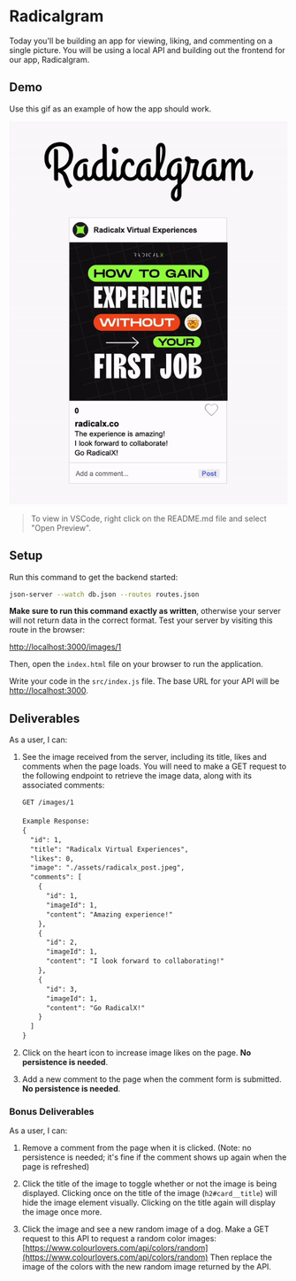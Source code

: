 # Radicalgram

Today you'll be building an app for viewing, liking, and commenting on a single
picture. You will be using a local API and building out the frontend for our
app, Radicalgram.

## Demo

Use this gif as an example of how the app should work.

![demo gif](assets/demo.gif)

> To view in VSCode, right click on the README.md file and select "Open Preview".

## Setup

Run this command to get the backend started:

```sh
json-server --watch db.json --routes routes.json
```

**Make sure to run this command exactly as written**, otherwise your server will
not return data in the correct format. Test your server by visiting this route
in the browser:

[http://localhost:3000/images/1](http://localhost:3000/images/1)

Then, open the `index.html` file on your browser to run the application.

Write your code in the `src/index.js` file. The base URL for your API will be
[http://localhost:3000](http://localhost:3000).

## Deliverables

As a user, I can:

1. See the image received from the server, including its title, likes and
   comments when the page loads. You will need to make a GET request to the
   following endpoint to retrieve the image data, along with its associated
   comments:

   ```txt
   GET /images/1

   Example Response:
   {
     "id": 1,
     "title": "Radicalx Virtual Experiences",
     "likes": 0,
     "image": "./assets/radicalx_post.jpeg",
     "comments": [
       {
         "id": 1,
         "imageId": 1,
         "content": "Amazing experience!"
       },
       {
         "id": 2,
         "imageId": 1,
         "content": "I look forward to collaborating!"
       },
       {
         "id": 3,
         "imageId": 1,
         "content": "Go RadicalX!"
       }
     ]
   }
   ```

2. Click on the heart icon to increase image likes on the page. **No persistence
is needed**.

3. Add a new comment to the page when the comment form is submitted. **No
persistence is needed**.

### Bonus Deliverables

As a user, I can:

1. Remove a comment from the page when it is clicked. (Note: no persistence is
needed; it's fine if the comment shows up again when the page is refreshed)

2. Click the title of the image to toggle whether or not the image is being
displayed. Clicking once on the title of the image (`h2#card__title`) will hide the image element visually. Clicking on the title
again will display the image once more.

3. Click the image and see a new random image of a dog. Make a GET request to
this API to request a random color images:
[https://www.colourlovers.com/api/colors/random](https://www.colourlovers.com/api/colors/random)
Then replace the image of the colors with the new random image returned by the
API.
